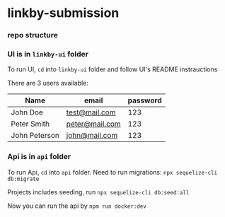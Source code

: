 # linkby-submission

### repo structure

### UI is in `linkby-ui` folder

To run UI, `cd` into `linkby-ui` folder and follow UI's README instrauctions

There are 3 users available:

| Name | email | password |
|---|---|---|
| John Doe | test@mail.com | 123 |
| Peter Smith | peter@mail.com | 123 |
| John Peterson | john@mail.com | 123 |


### Api is in `api` folder

To run Api, `cd` into `api` folder.
Need to run migrations: `npx sequelize-cli db:migrate`

Projects includes seeding, run `npx sequelize-cli db:seed:all`

Now you can run the api by `npm run docker:dev` 
